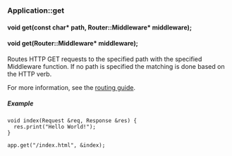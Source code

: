 <h3 id='app-get'>Application::get</h3>
<h4 class='variant'>void get(const char* path, Router::Middleware* middleware);</h4>
<h4 class='variant'>void get(Router::Middleware* middleware);</h4>

Routes HTTP GET requests to the specified path with the specified Middleware function. If no path is specified the matching is done based on the HTTP verb.

For more information, see the [routing guide](/guide/routing.html).

##### Example
```arduino
void index(Request &req, Response &res) {
  res.print("Hello World!");
}

app.get("/index.html", &index);
```
